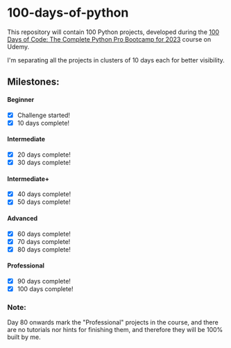 # 100-days-of-python

This repository will contain 100 Python projects, developed during the [100 Days
of Code: The Complete Python Pro Bootcamp for 2023](https://www.udemy.com/course/100-days-of-code/) course on Udemy.

I'm separating all the projects in clusters of 10 days each for better visibility.

## Milestones:

#### Beginner
- [x] Challenge started!
- [x] 10 days complete!
#### Intermediate
- [x] 20 days complete!
- [x] 30 days complete!
#### Intermediate+
- [x] 40 days complete!
- [x] 50 days complete!
#### Advanced
- [x] 60 days complete!
- [x] 70 days complete!
- [x] 80 days complete!
#### Professional
- [x] 90 days complete!
- [x] 100 days complete!

### Note:
Day 80 onwards mark the "Professional" projects in the course, and there are no
tutorials nor hints for finishing them, and therefore they will be 100% built
by me.

